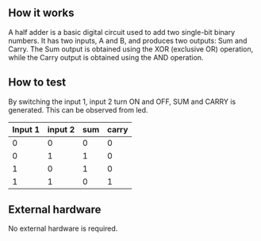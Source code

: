 <!---

This file is used to generate your project datasheet. Please fill in the information below and delete any unused
sections.

You can also include images in this folder and reference them in the markdown. Each image must be less than
512 kb in size, and the combined size of all images must be less than 1 MB.
-->

## How it works

A half adder is a basic digital circuit used to add two single-bit binary numbers. It has two inputs, A and B, and produces two outputs: Sum and Carry. The Sum output is obtained using the XOR (exclusive OR) operation, while the Carry output is obtained using the AND operation.

## How to test

By switching the input 1, input 2 turn ON and OFF, SUM and CARRY is generated. This can be observed from led. 

| Input 1       | input 2       | sum      | carry     |
|---------------|---------------|----------|-----------|
| 0             | 0             | 0        | 0         |
| 0             | 1             | 1        | 0         |
| 1             | 0             | 1        | 0         |
| 1             | 1             | 0        | 1         |

## External hardware

No external hardware is required.
